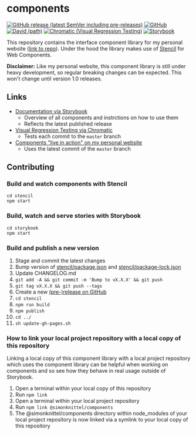 # components

[![GitHub release (latest SemVer including pre-releases)](https://img.shields.io/github/v/release/simonknittel/components?include_prereleases&style=flat-square)](https://github.com/simonknittel/components/releases)
[![GitHub](https://img.shields.io/github/license/simonknittel/components?style=flat-square)](https://github.com/simonknittel/components/blob/master/LICENSE)
[![David (path)](https://img.shields.io/david/dev/simonknittel/components?path=stencil&style=flat-square)](https://github.com/simonknittel/components/blob/master/stencil/package.json)
[![Chromatic (Visual Regression Testing)](https://img.shields.io/badge/visual%20regression%20testing-Chromatic-green?style=flat-square)](https://www.chromatic.com/builds?appId=5f2e5d00adfe5000223569a2&branch=master)
[![Storybook](https://img.shields.io/badge/documentation-Storybook-green?style=flat-square)](https://simonknittel.github.io/components/)

This repository contains the interface component library for my personal website ([link to repo](https://github.com/simonknittel/homepage)). Under the hood the library makes use of [Stencil](https://stenciljs.com) for Web Components.

**Disclaimer:** Like my personal website, this component library is still under heavy development, so regular breaking changes can be expected. This won't change until version 1.0 releases.

## Links

* [Documentation via Storybook](https://simonknittel.github.io/components/)
  * Overview of all components and instrctions on how to use them
  * Reflects the latest published release
* [Visual Regression Testing via Chromatic](https://www.chromatic.com/builds?appId=5f2e5d00adfe5000223569a2&branch=master)
  * Tests each commit to the `master` branch
* [Components "live in action" on my personal website](https://nightly.simonknittel.de)
  * Uses the latest commit of the `master` branch

## Contributing

### Build and watch components with Stencil

    cd stencil
    npm start

### Build, watch and serve stories with Storybook

    cd storybook
    npm start

### Build and publish a new version

1. Stage and commit the latest changes
2. Bump version of [stencil/package.json](./stencil/package.json) and [stencil/package-lock.json](./stencil/package-lock.json)
3. Update CHANGELOG.md
4. `git add -A && git commit -m 'Bump to vX.X.X' && git push`
5. `git tag vX.X.X && git push --tags`
6. Create a new [(pre-)release on GitHub](https://github.com/simonknittel/components/releases/new)
7. `cd stencil`
8. `npm run build`
9. `npm publish`
10. `cd ../`
11. `sh update-gh-pages.sh`

### How to link your local project repository with a local copy of this repository

Linking a local copy of this component library with a local project repository which uses the component library can be helpful when working on components and so see how they behave in real usage outside of Storybook.

1. Open a terminal within your local copy of this repository
2. Run `npm link`
3. Open a terminal within your local project repository
4. Run `npm link @simonknittel/components`
5. The @simonknittel/components directory within node_modules of your local project repository is now linked via a symlink to your local copy of this repository

